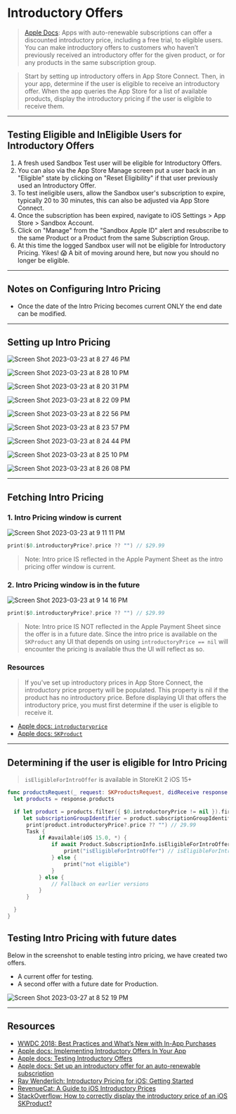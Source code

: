 # Introductory Offers 

> [Apple Docs](https://developer.apple.com/documentation/storekit/in-app_purchase/original_api_for_in-app_purchase/subscriptions_and_offers/implementing_introductory_offers_in_your_app): Apps with auto-renewable subscriptions can offer a discounted introductory price, including a free trial, to eligible users. You can make introductory offers to customers who haven’t previously received an introductory offer for the given product, or for any products in the same subscription group.

> Start by setting up introductory offers in App Store Connect. Then, in your app, determine if the user is eligible to receive an introductory offer. When the app queries the App Store for a list of available products, display the introductory pricing if the user is eligible to receive them.

***

## Testing Eligible and InEligible Users for Introductory Offers

1. A fresh used Sandbox Test user will be eligible for Introductory Offers.
2. You can also via the App Store Manage screen put a user back in an "Eligible" state by clicking on "Reset Eligibility" if that user previously used an Introductory Offer.
3. To test ineligible users, allow the Sandbox user's subscription to expire, typically 20 to 30 minutes, this can also be adjusted via App Store Connect. 
4. Once the subscription has been expired, navigate to iOS Settings > App Store > Sandbox Account. 
5. Click on "Manage" from the "Sandbox Apple ID" alert and resubscribe to the same Product or a Product from the same Subscription Group.
6. At this time the logged Sandbox user will not be eligible for Introductory Pricing. Yikes! 😱 A bit of moving around here, but now you should no longer be eligible. 

***

## Notes on Configuring Intro Pricing 

* Once the date of the Intro Pricing becomes current ONLY the end date can be modified.

***

## Setting up Intro Pricing 

![Screen Shot 2023-03-23 at 8 27 46 PM](https://user-images.githubusercontent.com/1819208/227393273-95ce24ac-3db1-4b7b-8c55-a2409fca8ee7.png)

![Screen Shot 2023-03-23 at 8 28 10 PM](https://user-images.githubusercontent.com/1819208/227393282-49633435-687d-4e8e-a45c-1b02131b89ad.png)

![Screen Shot 2023-03-23 at 8 20 31 PM](https://user-images.githubusercontent.com/1819208/227392454-dd9089ed-cea4-4625-a6aa-faf86d7c3f6f.png)

![Screen Shot 2023-03-23 at 8 22 09 PM](https://user-images.githubusercontent.com/1819208/227392596-fa9eac8b-4a13-45e9-a326-d61e2380bc93.png)

![Screen Shot 2023-03-23 at 8 22 56 PM](https://user-images.githubusercontent.com/1819208/227392671-9622e5a2-6003-4c21-82ab-c24e1d0fc953.png)

![Screen Shot 2023-03-23 at 8 23 57 PM](https://user-images.githubusercontent.com/1819208/227392768-fec1f467-87f9-4fe9-85e6-f9e88ebd7805.png)

![Screen Shot 2023-03-23 at 8 24 44 PM](https://user-images.githubusercontent.com/1819208/227392854-b0e14177-4bc0-45a4-a15a-7504b328232a.png)

![Screen Shot 2023-03-23 at 8 25 10 PM](https://user-images.githubusercontent.com/1819208/227392890-bb67a359-91d2-4239-8e7f-5fcc92f80488.png)

![Screen Shot 2023-03-23 at 8 26 08 PM](https://user-images.githubusercontent.com/1819208/227393024-6d2a5e7f-b51d-407d-9c91-2becd73fda9e.png)

***

## Fetching Intro Pricing 

### 1. Intro Pricing window is current

![Screen Shot 2023-03-23 at 9 11 11 PM](https://user-images.githubusercontent.com/1819208/227399115-ff3a52da-9850-417a-94dc-65123aa0cc5e.png)

```swift
print($0.introductoryPrice?.price ?? "") // $29.99
```

> Note: Intro price IS reflected in the Apple Payment Sheet as the intro pricing offer window is current.

### 2. Intro Pricing window is in the future

![Screen Shot 2023-03-23 at 9 14 16 PM](https://user-images.githubusercontent.com/1819208/227399706-bb1b9b0a-1efc-4390-8e7f-ab8af2345438.png)

```swift
print($0.introductoryPrice?.price ?? "") // $29.99
```

> Note: Intro price IS NOT reflected in the Apple Payment Sheet since the offer is in a future date. Since the intro price is available on the `SKProduct` any UI that depends on using `introductoryPrice == nil` will encounter the pricing is available thus the UI will reflect as so.

### Resources 
> If you've set up introductory prices in App Store Connect, the introductory price property will be populated. This property is nil if the product has no introductory price. Before displaying UI that offers the introductory price, you must first determine if the user is eligible to receive it.

* [Apple docs: `introductoryprice`](https://developer.apple.com/documentation/storekit/skproduct/2936878-introductoryprice)
* [Apple docs: `SKProduct`](https://developer.apple.com/documentation/storekit/skproduct)

***

## Determining if the user is eligible for Intro Pricing

> `isEligibleForIntroOffer` is available in StoreKit 2 iOS 15+

```swift
func productsRequest(_ request: SKProductsRequest, didReceive response: SKProductsResponse) {
  let products = response.products

  if let product = products.filter({ $0.introductoryPrice != nil }).first,
     let subscriptionGroupIdentifier = product.subscriptionGroupIdentifier {
      print(product.introductoryPrice?.price ?? "") // 29.99
      Task {
          if #available(iOS 15.0, *) {
              if await Product.SubscriptionInfo.isEligibleForIntroOffer(for: subscriptionGroupIdentifier) {
                  print("isEligibleForIntroOffer") // isEligibleForIntroOffer
              } else {
                  print("not eligible")
              }
          } else {
              // Fallback on earlier versions
          }
      }

  }
}
```

## Testing Intro Pricing with future dates 

Below in the screenshot to enable testing intro pricing, we have created two offers. 
* A current offer for testing.
* A second offer with a future date for Production.

![Screen Shot 2023-03-27 at 8 52 19 PM](https://user-images.githubusercontent.com/1819208/228098791-0739918d-4cc3-4905-b627-abb97d1fa028.png)


***

## Resources 

* [WWDC 2018: Best Practices and What’s New with In-App Purchases](https://developer.apple.com/videos/play/wwdc2018/704/)
* [Apple docs: Implementing Introductory Offers In Your App](https://developer.apple.com/documentation/storekit/original_api_for_in-app_purchase/subscriptions_and_offers/implementing_introductory_offers_in_your_app)
* [Apple docs: Testing Introductory Offers](https://developer.apple.com/documentation/storekit/original_api_for_in-app_purchase/subscriptions_and_offers/testing_introductory_offers)
* [Apple docs: Set up an introductory offer for an auto-renewable subscription](https://help.apple.com/app-store-connect/#/deve1d49254f)
* [Ray Wenderlich: Introductory Pricing for iOS: Getting Started](https://www.raywenderlich.com/9307-introductory-pricing-for-ios-getting-started)
* [RevenueCat: A Guide to iOS Introductory Prices](https://www.revenuecat.com/blog/ios-introductory-prices/)
* [StackOverflow: How to correctly display the introductory price of an iOS SKProduct?](https://stackoverflow.com/questions/52983778/how-to-correctly-display-the-introductory-price-of-an-ios-skproduct)
